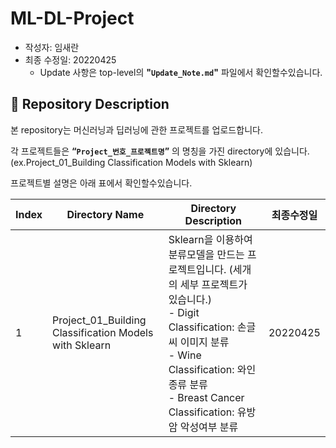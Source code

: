 # ML-DL-Project



- 작성자: 임새란
- 최종 수정일: 20220425
    - Update 사항은 top-level의 **"`Update_Note.md`"** 파일에서 확인할수있습니다.
    


## 📃 **Repository Description**



본 repository는 머신러닝과 딥러닝에 관한 프로젝트를 업로드합니다.

각 프로젝트들은 **“`Project_번호_프로젝트명`”** 의 명칭을 가진 directory에 있습니다. (ex.Project_01_Building Classification Models with Sklearn)

프로젝트별 설명은 아래 표에서 확인할수있습니다. 

| Index | Directory Name | Directory Description | 최종수정일 |
| --- | --- | --- | --- |
| 1 | Project_01_Building Classification Models with Sklearn | Sklearn을 이용하여 분류모델을 만드는 프로젝트입니다. (세개의 세부 프로젝트가 있습니다.)<br>- Digit Classification: 손글씨 이미지 분류</br> - Wine Classification: 와인종류 분류</br> - Breast Cancer Classification: 유방암 악성여부 분류</br>  | 20220425 |
